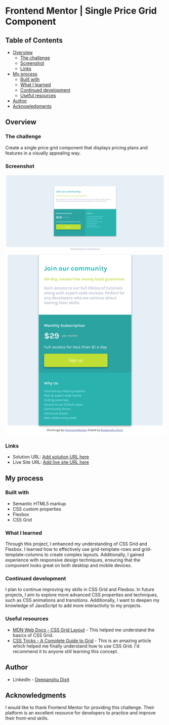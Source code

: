 # Frontend Mentor | Single Price Grid Component

## Table of Contents
- [Overview](#overview)
  - [The challenge](#the-challenge)
  - [Screenshot](#screenshot)
  - [Links](#links)
- [My process](#my-process)
  - [Built with](#built-with)
  - [What I learned](#what-i-learned)
  - [Continued development](#continued-development)
  - [Useful resources](#useful-resources)
- [Author](#author)
- [Acknowledgments](#acknowledgments)

## Overview

### The challenge

Create a single price grid component that displays pricing plans and features in a visually appealing way.

### Screenshot

![Screenshot](./design/desktop-design.jpg)
![Screenshot](./design/mobile.png)

### Links

- Solution URL: [Add solution URL here](https://your-solution-url.com)
- Live Site URL: [Add live site URL here](https://your-live-site-url.com)

## My process

### Built with

- Semantic HTML5 markup
- CSS custom properties
- Flexbox
- CSS Grid

### What I learned

Through this project, I enhanced my understanding of CSS Grid and Flexbox. I learned how to effectively use grid-template-rows and grid-template-columns to create complex layouts. Additionally, I gained experience with responsive design techniques, ensuring that the component looks great on both desktop and mobile devices.

### Continued development

I plan to continue improving my skills in CSS Grid and Flexbox. In future projects, I aim to explore more advanced CSS properties and techniques, such as CSS animations and transitions. Additionally, I want to deepen my knowledge of JavaScript to add more interactivity to my projects.

### Useful resources

- [MDN Web Docs - CSS Grid Layout](https://developer.mozilla.org/en-US/docs/Web/CSS/CSS_Grid_Layout) - This helped me understand the basics of CSS Grid.
- [CSS Tricks - A Complete Guide to Grid](https://css-tricks.com/snippets/css/complete-guide-grid/) - This is an amazing article which helped me finally understand how to use CSS Grid. I'd recommend it to anyone still learning this concept.

## Author

- LinkedIn - [Deepanshu Dixit](https://www.linkedin.com/in/deepanshudixit280/)

## Acknowledgments

I would like to thank Frontend Mentor for providing this challenge. Their platform is an excellent resource for developers to practice and improve their front-end skills.
